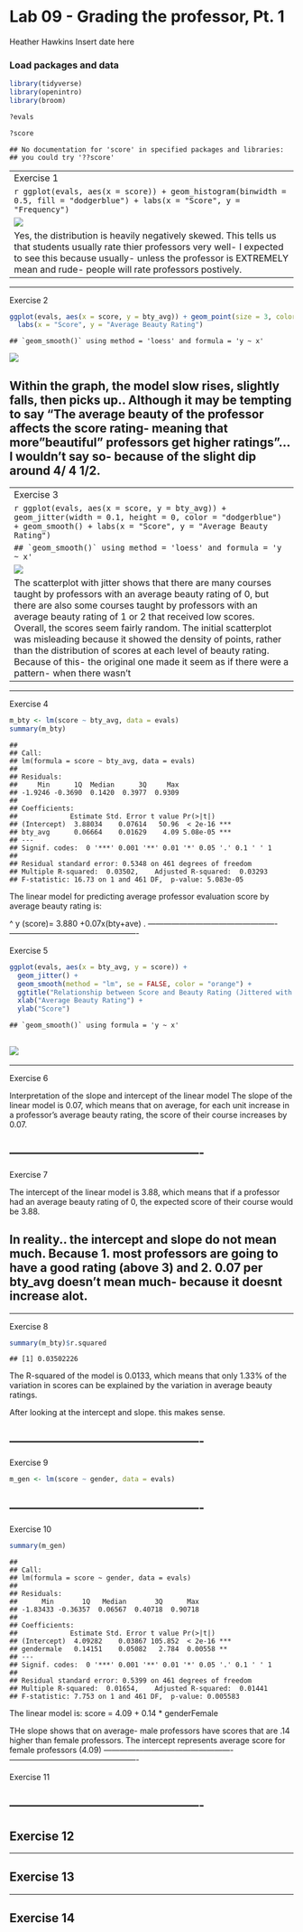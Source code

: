 Lab 09 - Grading the professor, Pt. 1
================
Heather Hawkins
Insert date here

### Load packages and data

``` r
library(tidyverse) 
library(openintro)
library(broom)

?evals

?score
```

    ## No documentation for 'score' in specified packages and libraries:
    ## you could try '??score'

|                                                                                                                                                                                                                                                          |
|:---------------------------------------------------------------------------------------------------------------------------------------------------------------------------------------------------------------------------------------------------------|
| Exercise 1                                                                                                                                                                                                                                               |
| `r ggplot(evals, aes(x = score)) + geom_histogram(binwidth = 0.5, fill = "dodgerblue") + labs(x = "Score", y = "Frequency")`                                                                                                                             |
| ![](lab-09_files/figure-gfm/Datas1-1.png)<!-- -->                                                                                                                                                                                                        |
| Yes, the distribution is heavily negatively skewed. This tells us that students usually rate thier professors very well- I expected to see this because usually- unless the professor is EXTREMELY mean and rude- people will rate professors postively. |

------------------------------------------------------------------------

Exercise 2

``` r
ggplot(evals, aes(x = score, y = bty_avg)) + geom_point(size = 3, color = "dodgerblue") + geom_smooth() +
  labs(x = "Score", y = "Average Beauty Rating")
```

    ## `geom_smooth()` using method = 'loess' and formula = 'y ~ x'

![](lab-09_files/figure-gfm/Data-1.png)<!-- -->

## Within the graph, the model slow rises, slightly falls, then picks up.. Although it may be tempting to say “The average beauty of the professor affects the score rating- meaning that more”beautiful” professors get higher ratings”… I wouldn’t say so- because of the slight dip around 4/ 4 1/2.

|                                                                                                                                                                                                                                                                                                                                                                                                                                                                                                                                           |
|:------------------------------------------------------------------------------------------------------------------------------------------------------------------------------------------------------------------------------------------------------------------------------------------------------------------------------------------------------------------------------------------------------------------------------------------------------------------------------------------------------------------------------------------|
| Exercise 3                                                                                                                                                                                                                                                                                                                                                                                                                                                                                                                                |
| `r ggplot(evals, aes(x = score, y = bty_avg)) + geom_jitter(width = 0.1, height = 0, color = "dodgerblue") + geom_smooth() + labs(x = "Score", y = "Average Beauty Rating")`                                                                                                                                                                                                                                                                                                                                                              |
| `` ## `geom_smooth()` using method = 'loess' and formula = 'y ~ x' ``                                                                                                                                                                                                                                                                                                                                                                                                                                                                     |
| ![](lab-09_files/figure-gfm/Data3-1.png)<!-- -->                                                                                                                                                                                                                                                                                                                                                                                                                                                                                          |
| The scatterplot with jitter shows that there are many courses taught by professors with an average beauty rating of 0, but there are also some courses taught by professors with an average beauty rating of 1 or 2 that received low scores. Overall, the scores seem fairly random. The initial scatterplot was misleading because it showed the density of points, rather than the distribution of scores at each level of beauty rating. Because of this- the original one made it seem as if there were a pattern- when there wasn’t |

------------------------------------------------------------------------

Exercise 4

``` r
m_bty <- lm(score ~ bty_avg, data = evals)
summary(m_bty)
```

    ## 
    ## Call:
    ## lm(formula = score ~ bty_avg, data = evals)
    ## 
    ## Residuals:
    ##     Min      1Q  Median      3Q     Max 
    ## -1.9246 -0.3690  0.1420  0.3977  0.9309 
    ## 
    ## Coefficients:
    ##             Estimate Std. Error t value Pr(>|t|)    
    ## (Intercept)  3.88034    0.07614   50.96  < 2e-16 ***
    ## bty_avg      0.06664    0.01629    4.09 5.08e-05 ***
    ## ---
    ## Signif. codes:  0 '***' 0.001 '**' 0.01 '*' 0.05 '.' 0.1 ' ' 1
    ## 
    ## Residual standard error: 0.5348 on 461 degrees of freedom
    ## Multiple R-squared:  0.03502,    Adjusted R-squared:  0.03293 
    ## F-statistic: 16.73 on 1 and 461 DF,  p-value: 5.083e-05

The linear model for predicting average professor evaluation score by
average beauty rating is:

^ y (score)= 3.880 +0.07x(bty+ave) . ————————————————- ————————————————-

Exercise 5

``` r
ggplot(evals, aes(x = bty_avg, y = score)) + 
  geom_jitter() + 
  geom_smooth(method = "lm", se = FALSE, color = "orange") +
  ggtitle("Relationship between Score and Beauty Rating (Jittered with Regression Line)") + 
  xlab("Average Beauty Rating") + 
  ylab("Score")
```

    ## `geom_smooth()` using formula = 'y ~ x'

## ![](lab-09_files/figure-gfm/okay7-1.png)<!-- -->

------------------------------------------------------------------------

Exercise 6

Interpretation of the slope and intercept of the linear model The slope
of the linear model is 0.07, which means that on average, for each unit
increase in a professor’s average beauty rating, the score of their
course increases by 0.07.

## ————————————————-

Exercise 7

The intercept of the linear model is 3.88, which means that if a
professor had an average beauty rating of 0, the expected score of their
course would be 3.88.

## In reality.. the intercept and slope do not mean much. Because 1. most professors are going to have a good rating (above 3) and 2. 0.07 per bty_avg doesn’t mean much- because it doesnt increase alot.

------------------------------------------------------------------------

Exercise 8

``` r
summary(m_bty)$r.squared
```

    ## [1] 0.03502226

The R-squared of the model is 0.0133, which means that only 1.33% of the
variation in scores can be explained by the variation in average beauty
ratings.

After looking at the intercept and slope. this makes sense.

## ————————————————-

Exercise 9

``` r
m_gen <- lm(score ~ gender, data = evals)
```

## ————————————————-

Exercise 10

``` r
summary(m_gen)
```

    ## 
    ## Call:
    ## lm(formula = score ~ gender, data = evals)
    ## 
    ## Residuals:
    ##      Min       1Q   Median       3Q      Max 
    ## -1.83433 -0.36357  0.06567  0.40718  0.90718 
    ## 
    ## Coefficients:
    ##             Estimate Std. Error t value Pr(>|t|)    
    ## (Intercept)  4.09282    0.03867 105.852  < 2e-16 ***
    ## gendermale   0.14151    0.05082   2.784  0.00558 ** 
    ## ---
    ## Signif. codes:  0 '***' 0.001 '**' 0.01 '*' 0.05 '.' 0.1 ' ' 1
    ## 
    ## Residual standard error: 0.5399 on 461 degrees of freedom
    ## Multiple R-squared:  0.01654,    Adjusted R-squared:  0.01441 
    ## F-statistic: 7.753 on 1 and 461 DF,  p-value: 0.005583

The linear model is: score = 4.09 + 0.14 \* genderFemale

THe slope shows that on average- male professors have scores that are
.14 higher than female professors. The intercept represents average
score for female professors (4.09) ————————————————- ————————————————-

Exercise 11

## ————————————————-

## Exercise 12

------------------------------------------------------------------------

## Exercise 13

------------------------------------------------------------------------

## Exercise 14
